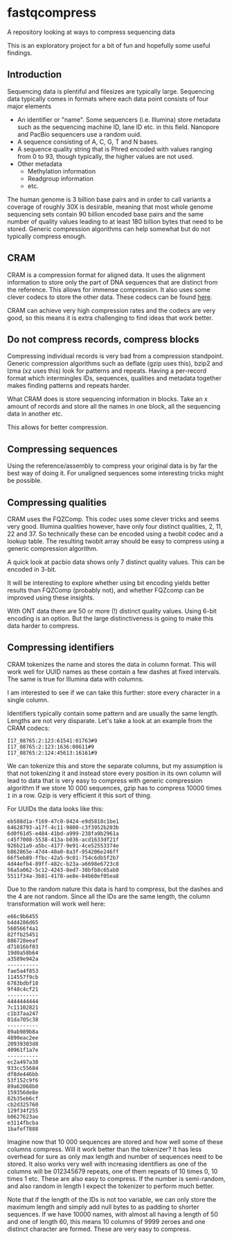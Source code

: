 # fastqcompress
A repository looking at ways to compress sequencing data

This is an exploratory project for a bit of fun and hopefully some useful
findings. 

## Introduction

Sequencing data is plentiful and filesizes are typically large. Sequencing
data typically comes in formats where each data point consists of four major 
elements
- An identifier or "name". Some sequencers (i.e. Illumina) store metadata
  such as the sequencing machine ID, lane ID etc. in this field. Nanopore
  and PacBio sequencers use a random uuid.
- A sequence consisting of A, C, G, T and N bases.
- A sequence quality string that is Phred encoded with values ranging from
  0 to 93, though typically, the higher values are not used.
- Other metadata
  - Methylation information
  - Readgroup information
  - etc.

The human genome is 3 billion base pairs and in order to call variants a 
coverage of roughly 30X is desirable, meaning that most whole genome sequencing
sets contain 90 billion encoded base pairs and the same number of quality 
values leading to at least 180 billion bytes that need to be stored.
Generic compression algorithms can help somewhat but do not typically 
compress enough.

## CRAM

CRAM is a compression format for aligned data. It uses the alignment 
information to store only the part of DNA sequences that are distinct from
the reference. This allows for immense compression. It also uses some clever
codecs to store the other data. These codecs can be found 
[here](https://samtools.github.io/hts-specs/CRAMcodecs.pdf).

CRAM can achieve very high compression rates and the codecs are very good, so
this means it is extra challenging to find ideas that work better. 

## Do not compress records, compress blocks

Compressing individual records is very bad from a compression standpoint. 
Generic compression algorithms such as deflate (gzip uses this), bzip2 and lzma 
(xz uses this) look for patterns and repeats. Having a per-record format
which intermingles IDs, sequences, qualities and metadata together makes
finding patterns and repeats harder.

What CRAM does is store sequencing information in blocks. Take an x amount
of records and store all the names in one block, all the sequencing data in
another etc. 

This allows for better compression.

## Compressing sequences
Using the reference/assembly to compress your original data is by far the 
best way of doing it. For unaligned sequences some interesting tricks might
be possible.

## Compressing qualities
CRAM uses the FQZComp. This codec uses some clever tricks and seems very good. 
Illumina qualities however, have only four distinct qualities, 2, 11, 22 and 37.
So technically these can be encoded using a twobit codec and a lookup table. 
The resulting twobit array should be easy to compress using a generic 
compression algorithm.

A quick look at pacbio data shows only 7 distinct quality values. This can 
be encoded in 3-bit. 

It will be interesting to explore whether using bit encoding yields better 
results than FQZComp (probably not), and whether FQZcomp can be improved using
these insights.

With ONT data there are 50 or more (!) distinct quality values. Using 6-bit 
encoding is an option. But the large distinctiveness is going to make this
data harder to compress.

## Compressing identifiers
CRAM tokenizes the name and stores the data in column format. This will 
work well for UUID names as these contain a few dashes at fixed intervals. 
The same is true for Illumina data with columns.

I am interested to see if we can take this further: store every character
in a single column. 

Identifiers typically contain some pattern and are usually the same length. 
Lengths are not very disparate. Let's take a look at an example from the
CRAM codecs:

```
I17_08765:2:123:61541:01763#9
I17_08765:2:123:1636:08611#9
I17_08765:2:124:45613:16161#9
```
We can tokenize this and store the separate columns, but my assumption is that
not tokenizing it and instead store every position in its own column will lead
to data that is very easy to compress with generic compression algorithm
If we store 10 000 sequences, gzip has to compress 10000 times `I` in a row.
Gzip is very efficient it this sort of thing.

For UUIDs the data looks like this:
``` 
eb588d1a-f169-47c0-8424-e9d5818c1be1
64628793-a17f-4c11-9800-c3f3952b203b
6d0f61d5-e484-41bd-a999-238fa9b2961a
c45f7008-5538-413a-b036-acd1633df21f
926b21a9-a5bc-4177-9e91-4ce52553374e
b862865e-47d4-40a0-8a3f-954206e246ff
66f5eb89-ffbc-42a5-9c01-754c6db5f2b7
4d44efb4-89ff-482c-b23a-a6698e6723c8
56a5a062-5c12-4243-8ed7-38bfb8c65ab8
5511f34a-3b81-4178-ae8e-84b60ef05ea8
```
Due to the random nature this data is hard to compress, but the dashes and the
4 are not random. Since all the IDs are the same length, the column 
transformation will work well here:

```
e66c9b6455
b4d4286d65
560566f4a1
82ffb25451
886728eeaf
d71016bf03
19d0a58b64
a3589e942a
----------
fae5a4f853
114557f9cb
6783bdbf18
9f48c4cf21
----------
4444444444
7c11102821
c1b37aa247
01da705c38
----------
89ab989b8a
4890eac2ee
20939303d8
40961f1a7e
----------
ec2a497a38
933cc55684
df8de446bb
53f152c9f6
89a62068b0
159356de8e
82b35eb6cf
cb2d325760
129f34f255
b0627623ae
e3114fbcba
1bafef7888
```
Imagine now that 10 000 sequences are stored and how well some of these
columns compress.
Will it work better than the tokenizer? It has less overhead for sure as
only max length and number of sequences need to be stored. It also works
very well with increasing identifiers as one of the columns will be 012345679
repeats, one of them repeats of 10 times 0, 10 times 1 etc. These are also
easy to compress. If the number is semi-random, and also random in length
I expect the tokenizer to perform much better.

Note that if the length of the IDs is not too variable, we can only store
the maximum length and simply add null bytes to as padding to shorter sequences.
If we have 10000 names, with almost all having a length of 50 and one of 
length 60, this means 10 columns of 9999 zeroes and one distinct character 
are formed. These are very easy to compress.